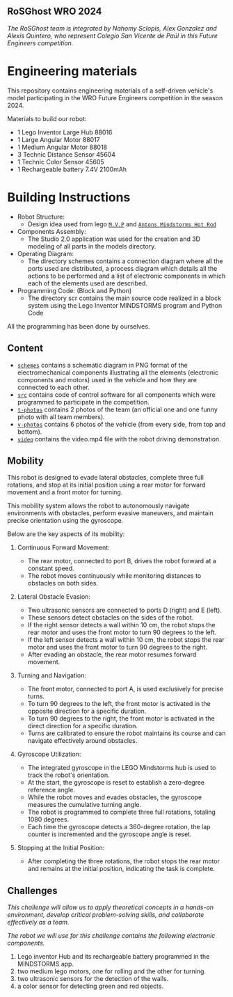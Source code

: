 ## RoSGhost WRO 2024

_The RoSGhost team is integrated by Nahomy Sclopis, Alex Gonzalez and Alexis Quintero, who represent Colegio San Vicente de Paúl in this Future Engineers competition._ 

Engineering materials
====

This repository contains engineering materials of a self-driven vehicle's model participating in the WRO Future Engineers competition in the season 2024.

Materials to build our robot:
* 1 Lego Inventor Large Hub 88016
* 1 Large Angular Motor 88017
* 1 Medium Angular Motor 88018
* 3 Technic Distance Sensor 45604
* 1 Technic Color Sensor 45605
* 1 Rechargeable battery 7.4V 2100mAh

Building Instructions
====
* Robot Structure:
  - Design idea used from lego [`M.V.P`](https://www.google.com/url?sa=t&source=web&rct=j&opi=89978449&url=https://www.lego.com/cdn/product-assets/product.bi.additional.main.pdf/51515_MVP.pdf&ved=2ahUKEwiw8bretaWHAxV0mbAFHf3RBCYQFnoECBMQAQ&usg=AOvVaw04D5riAZvc2TIGsk0whvge) and [`Antons Mindstorms Hot Rod`](https://www.antonsmindstorms.com/product/hot-rod-with-spike-prime-pdf-building-instructions/)
* Components Assembly:
  - The Studio 2.0 application was used for the creation and 3D modeling of all parts in the models directory.
* Operating Diagram:
  - The directory  schemes contains a connection diagram where all the ports used are distributed, a process diagram which details all the actions to be performed and a list of electronic components in which each of the elements used are described.
* Programming Code: (Block and Python)
  - The directory scr contains the main source code realized in a block system using the Lego Inventor MINDSTORMS program and Python Code

All the programming has been done by ourselves.



## Content

* [`schemes`](https://github.com/csvprobotica/RoSGhost/tree/main/schemes) contains a schematic diagram in PNG format of the electromechanical components illustrating all the elements (electronic components and motors) used in the vehicle and how they are connected to each other.
* [`src`](https://github.com/csvprobotica/RoSGhost/tree/main/src) contains code of control software for all components which were programmed to participate in the competition.
* [`t-photos`](https://github.com/csvprobotica/RoSGhost/tree/main/t-photos) contains 2 photos of the team (an official one and one funny photo with all team members).
* [`v-photos`](https://github.com/csvprobotica/RoSGhost/tree/main/v-photos) contains 6 photos of the vehicle (from every side, from top and bottom).
* [`video`](https://github.com/csvprobotica/RoSGhost/tree/main/video) contains the video.mp4 file with the robot driving demonstration.

## Mobility
This robot is designed to evade lateral obstacles, complete three full rotations, and stop at its initial position using a rear motor for forward movement and a front motor for turning.

This mobility system allows the robot to autonomously navigate environments with obstacles, perform evasive maneuvers, and maintain precise orientation using the gyroscope.

Below are the key aspects of its mobility:
1. Continuous Forward Movement:
   - The rear motor, connected to port B, drives the robot forward at a constant speed.
   - The robot moves continuously while monitoring distances to obstacles on both sides.

2. Lateral Obstacle Evasion:
   - Two ultrasonic sensors are connected to ports D (right) and E (left).
   - These sensors detect obstacles on the sides of the robot.
   - If the right sensor detects a wall within 10 cm, the robot stops the rear motor and uses the front motor to turn 90 degrees to the left.
   - If the left sensor detects a wall within 10 cm, the robot stops the rear motor and uses the front motor to turn 90 degrees to the right.
   - After evading an obstacle, the rear motor resumes forward movement.

3. Turning and Navigation:
   - The front motor, connected to port A, is used exclusively for precise turns.
   - To turn 90 degrees to the left, the front motor is activated in the opposite direction for a specific duration.
   - To turn 90 degrees to the right, the front motor is activated in the direct direction for a specific duration.
   - Turns are calibrated to ensure the robot maintains its course and can navigate effectively around obstacles.

4. Gyroscope Utilization:
   - The integrated gyroscope in the LEGO Mindstorms hub is used to track the robot's orientation.
   - At the start, the gyroscope is reset to establish a zero-degree reference angle.
   - While the robot moves and evades obstacles, the gyroscope measures the cumulative turning angle.
   - The robot is programmed to complete three full rotations, totaling 1080 degrees.
   - Each time the gyroscope detects a 360-degree rotation, the lap counter is incremented and the gyroscope angle is reset.

5. Stopping at the Initial Position:
   - After completing the three rotations, the robot stops the rear motor and remains at the initial position, indicating the task is complete.

## Challenges
_This challenge will allow us to apply theoretical concepts in a hands-on environment, develop critical problem-solving skills, and collaborate effectively as a team._

_The robot we will use for this challenge contains the following electronic components._

1. Lego inventor Hub and its rechargeable battery programmed in the MINDSTORMS app.
2. two medium lego motors, one for rolling and the other for turning.
3. two ultrasonic sensors for the detection of the walls.
4. a color sensor for detecting green and red objects.
